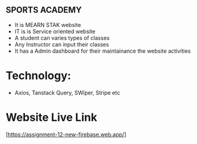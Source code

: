 ## SPORTS ACADEMY
* It is MEARN STAK website
* IT is is Service oriented website
* A student can varies types of classes 
* Any Instructor can input their classes
* It has a Admin dashboard for their maintainance the website activities
# Technology:
* Axios, Tanstack Query, SWiper, Stripe etc
# Website Live Link
[https://assignment-12-new-firebase.web.app/]


